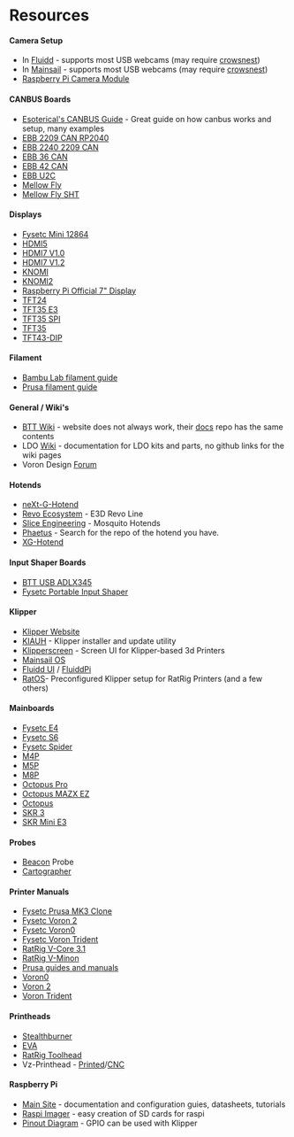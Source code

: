 # Resources

#### Camera Setup
- In [Fluidd](https://docs.fluidd.xyz/features/cameras) - supports most USB webcams (may require [crowsnest](https://docs.fluidd.xyz/features/cameras#crowsnest-support))
- In [Mainsail](https://docs.mainsail.xyz/overview/settings/webcams) - supports most USB webcams (may require [crowsnest](https://crowsnest.mainsail.xyz/))
- [Raspberry Pi Camera Module](https://www.raspberrypi.com/documentation/accessories/camera.html)

#### CANBUS Boards
- [Esoterical's CANBUS Guide](https://canbus.esoterical.online/) - Great guide on how canbus works and setup, many examples
- [EBB 2209 CAN RP2040](https://github.com/bigtreetech/docs/blob/master/docs/EBB%202209%20CAN%20RP2040.md)
- [EBB 2240 2209 CAN](https://github.com/bigtreetech/docs/blob/master/docs/EBB%202240%202209%20CAN.md)
- [EBB 36 CAN](https://github.com/bigtreetech/docs/blob/master/docs/EBB%2036%20CAN.md)
- [EBB 42 CAN](https://github.com/bigtreetech/docs/blob/master/docs/EBB%2042%20CAN.md)
- [EBB U2C](https://github.com/bigtreetech/docs/blob/master/docs/U2C.md)
- [Mellow Fly](https://github.com/Mellow-3D/Fly-SB2040)
- [Mellow Fly SHT](https://github.com/Mellow-3D/Klipper-CAN-Toolboards)

#### Displays
- [Fysetc Mini 12864](https://github.com/FYSETC/FYSETC-Mini-12864-Panel/blob/master/README.md)
- [HDMI5](https://github.com/bigtreetech/docs/blob/master/docs/HDMI5.md)
- [HDMI7 V1.0](https://github.com/bigtreetech/docs/blob/master/docs/HDMI7%20V1.0.md)
- [HDMI7 V1.2](https://github.com/bigtreetech/docs/blob/master/docs/HDMI7%20V1.2.md)
- [KNOMI](https://github.com/bigtreetech/docs/blob/master/docs/KNOMI.md)
- [KNOMI2](https://github.com/bigtreetech/docs/blob/master/docs/KNOMI2.md)
- [Raspberry Pi Official 7" Display](https://www.raspberrypi.com/documentation/accessories/display.html)
- [TFT24](https://github.com/bigtreetech/docs/blob/master/docs/TFT24.md)
- [TFT35 E3](https://github.com/bigtreetech/docs/blob/master/docs/TFT35%20E3.md)
- [TFT35 SPI](https://github.com/bigtreetech/docs/blob/master/docs/TFT35%20SPI.md)
- [TFT35](https://github.com/bigtreetech/docs/blob/master/docs/TFT35.md)
- [TFT43-DIP](https://github.com/bigtreetech/docs/blob/master/docs/TFT43-DIP.md)

#### Filament
- [Bambu Lab filament guide](https://bambulab.com/en/filament-guide)
- [Prusa filament guide](https://help.prusa3d.com/materials)

#### General / Wiki's
- [BTT Wiki](bttwiki.com) - website does not always work, their [docs](https://github.com/bigtreetech/docs/tree/master/docs) repo has the same contents
- LDO [Wiki](https://docs.ldomotors.com/) - documentation for LDO kits and parts, no github links for the wiki pages
- Voron Design [Forum](https://forum.vorondesign.com/)

#### Hotends
- [neXt-G-Hotend](https://github.com/Dropeffect/neXt-G-Hotend)
- [Revo Ecosystem](https://e3d-online.zendesk.com/hc/en-us/categories/6051537794333-Revo-Support) - E3D Revo Line
- [Slice Engineering](https://support.sliceengineering.com/portal/en/kb/slice-engineering) - Mosquito Hotends
- [Phaetus](https://github.com/Phaetus?tab=repositories) - Search for the repo of the hotend you have.
- [XG-Hotend](https://github.com/Dropeffect/XG-Hotend)

#### Input Shaper Boards
- [BTT USB ADLX345](https://cdn.shopify.com/s/files/1/1619/4791/files/BIGTREETECH_ADXL345_V2.0_User_Manual.pdf?v=1694085087)
- [Fysetc Portable Input Shaper](https://github.com/FYSETC/FYSETC-PortableInputShaper/blob/main/README.md)

#### Klipper
- [Klipper Website](https://www.klipper3d.org/)
- [KIAUH](https://github.com/dw-0/kiauh) - Klipper installer and update utility
- [Klipperscreen](https://klipperscreen.readthedocs.io/en/latest/) - Screen UI for Klipper-based 3d Printers
- [Mainsail OS](https://docs-os.mainsail.xyz/)
- [Fluidd UI](https://docs.fluidd.xyz/) / [FluiddPi](https://github.com/fluidd-core/FluiddPI)
- [RatOS](https://os.ratrig.com/docs/introduction/)- Preconfigured Klipper setup for RatRig Printers (and a few others)

#### Mainboards
- [Fysetc E4](https://github.com/FYSETC/FYSETC-E4/blob/main/README.md)
- [Fysetc S6](https://github.com/FYSETC/FYSETC-S6/blob/main/README.md)
- [Fysetc Spider](https://github.com/FYSETC/FYSETC-SPIDER/blob/main/README.md)
- [M4P](https://github.com/bigtreetech/docs/blob/master/docs/M4P.md)
- [M5P](https://github.com/bigtreetech/docs/blob/master/docs/M5P.md)
- [M8P](https://github.com/bigtreetech/docs/blob/master/docs/M8P.md)
- [Octopus Pro](https://github.com/bigtreetech/docs/blob/master/docs/Octopus%20Pro.md)
- [Octopus MAZX EZ](https://github.com/bigtreetech/docs/blob/master/docs/Octopus%20MAX%20EZ.md)
- [Octopus](https://github.com/bigtreetech/docs/blob/master/docs/Octopus.md)
- [SKR 3](https://github.com/bigtreetech/docs/blob/master/docs/SKR%203.md)
- [SKR Mini E3](https://github.com/bigtreetech/docs/blob/master/docs/SKR%20MINI%20E3.md)

#### Probes
- [Beacon](https://docs.beacon3d.com/) Probe
- [Cartographer](https://docs.cartographer3d.com/)

#### Printer Manuals
- [Fysetc Prusa MK3 Clone](https://github.com/FYSETC/FYSETC-Prusa-MK3S-clone)
- [Fysetc Voron 2](https://github.com/FYSETC/FYSETC-Voron-2)
- [Fysetc Voron0](https://github.com/FYSETC/FYSETC-Voron-0.2-Pro)
- [Fysetc Voron Trident](https://github.com/FYSETC/FYSETC-Voron-Trident/blob/main/README.md)
- [RatRig V-Core 3.1](https://docs.ratrig.com/v-core-3-1/v-core-bom)
- [RatRig V-Minon](https://docs.ratrig.com/product-details/v-minion-1-0)
- [Prusa guides and manuals](https://help.prusa3d.com/category/assembly-manuals_272)
- [Voron0](https://github.com/VoronDesign/Voron-0/raw/Voron0.2r1/Manuals/VORON_V0.2r1_Assembly_Manual.pdf)
- [Voron 2](https://github.com/VoronDesign/Voron-2/raw/Voron2.4/Manual/Assembly_Manual_2.4r2.pdf)
- [Voron Trident](https://github.com/VoronDesign/Voron-Trident/raw/main/Manual/Frame_Upgrade_Trident.pdf)

#### Printheads
- [Stealthburner](https://github.com/Mellow-3D/Klipper-CAN-Toolboards)
- [EVA](https://main.eva-3d.page/)
- [RatRig Toolhead](https://docs.ratrig.com/v-core-3-1/ratrig-toolhead-v1-0-upgrade)
- Vz-Printhead - [Printed](https://github.com/VzBoT3D/Vz-Printhead-Printed)/[CNC](https://github.com/VzBoT3D/Vz-Printhead-CNC)

#### Raspberry Pi
- [Main Site](https://www.raspberrypi.com/documentation/) - documentation and configuration guies, datasheets, tutorials
- [Raspi Imager](https://www.raspberrypi.com/software/) - easy creation of SD cards for raspi
- [Pinout Diagram](https://www.raspberrypi.com/documentation/computers/raspberry-pi.html) - GPIO can be used with Klipper
